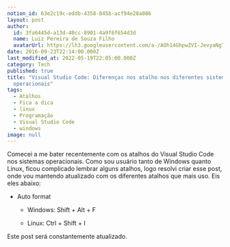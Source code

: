 ```yaml
---
notion_id: 63e2c19c-eddb-4358-845b-acf94e28a086
layout: post
author:
  id: 3fa6445d-a13d-40cc-8901-4a9f6f654d3d
  name: Luiz Pereira de Souza Filho
  avatarUrl: https://lh3.googleusercontent.com/a-/AOh14GhpwZVI-JevyaNgTdlrOT6YN20cI6V9Kxtq38Ij8AQ=s100
date: 2016-09-23T22:14:00.000Z
last_modified_at: 2022-05-19T22:05:00.000Z
category: Tech
published: true
title: "Visual Studio Code: Diferenças nos atalho nos diferentes sistemas
  operacionais"
tags:
  - Atalhos
  - Fica a dica
  - linux
  - Programação
  - Visual Studio Code
  - windows
image: null
---
```


Comecei a me bater recentemente com os atalhos do Visual Studio Code nos sistemas operacionais. Como sou usuário tanto de Windows quanto Linux, ficou complicado lembrar alguns atalhos, logo resolvi criar esse post, onde vou mantendo atualizado com os diferentes atalhos que mais uso. Eis eles abaixo:

* Auto format

  * Windows: Shift + Alt + F

  * Linux: Ctrl + Shift + I

Este post será constantemente atualizado.

